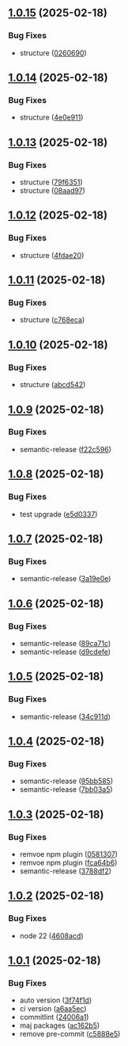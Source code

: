 ## [1.0.15](https://github.com/Actunime/typescript-config/compare/v1.0.14...v1.0.15) (2025-02-18)


### Bug Fixes

* structure ([0260690](https://github.com/Actunime/typescript-config/commit/0260690460b8767158ac9c2bd1ab00ed0dfddd35))

## [1.0.14](https://github.com/Actunime/typescript-config/compare/v1.0.13...v1.0.14) (2025-02-18)


### Bug Fixes

* structure ([4e0e911](https://github.com/Actunime/typescript-config/commit/4e0e91149e8f6d834f5d776865f5c258ed611ab5))

## [1.0.13](https://github.com/Actunime/typescript-config/compare/v1.0.12...v1.0.13) (2025-02-18)


### Bug Fixes

* structure ([79f6351](https://github.com/Actunime/typescript-config/commit/79f6351252c93c44b0eb339ecadde3763a115e4d))
* structure ([08aad97](https://github.com/Actunime/typescript-config/commit/08aad97ef650db962c6e430e5fba7df840bf5a16))

## [1.0.12](https://github.com/Actunime/typescript-config/compare/v1.0.11...v1.0.12) (2025-02-18)


### Bug Fixes

* structure ([4fdae20](https://github.com/Actunime/typescript-config/commit/4fdae2079c299900065d67d17f51439786089415))

## [1.0.11](https://github.com/Actunime/typescript-config/compare/v1.0.10...v1.0.11) (2025-02-18)


### Bug Fixes

* structure ([c768eca](https://github.com/Actunime/typescript-config/commit/c768eca88660e3f645fc49a02e49a681e3d520f7))

## [1.0.10](https://github.com/Actunime/typescript-config/compare/v1.0.9...v1.0.10) (2025-02-18)


### Bug Fixes

* structure ([abcd542](https://github.com/Actunime/typescript-config/commit/abcd542ab872c1cea7d5534b11c7aadd586d2524))

## [1.0.9](https://github.com/Actunime/typescript-config/compare/v1.0.8...v1.0.9) (2025-02-18)


### Bug Fixes

* semantic-release ([f22c596](https://github.com/Actunime/typescript-config/commit/f22c596157bf9b6226a6eff6e14e2abf9fa912c6))

## [1.0.8](https://github.com/Actunime/typescript-config/compare/v1.0.7...v1.0.8) (2025-02-18)


### Bug Fixes

* test upgrade ([e5d0337](https://github.com/Actunime/typescript-config/commit/e5d0337676f216a685837cd02a43c56a48825299))

## [1.0.7](https://github.com/Actunime/typescript-config/compare/v1.0.6...v1.0.7) (2025-02-18)


### Bug Fixes

* semantic-release ([3a19e0e](https://github.com/Actunime/typescript-config/commit/3a19e0ee4c765945c01d68c7888327a1940b5da2))

## [1.0.6](https://github.com/Actunime/typescript-config/compare/v1.0.5...v1.0.6) (2025-02-18)


### Bug Fixes

* semantic-release ([89ca71c](https://github.com/Actunime/typescript-config/commit/89ca71c6a3288e53618b7983a013d5af6de10775))
* semantic-release ([d9cdefe](https://github.com/Actunime/typescript-config/commit/d9cdefe510c1d9382fe7f8c7b9c2e013db27459b))

## [1.0.5](https://github.com/Actunime/typescript-config/compare/v1.0.4...v1.0.5) (2025-02-18)


### Bug Fixes

* semantic-release ([34c911d](https://github.com/Actunime/typescript-config/commit/34c911d0f35bad1952a8da6e2709e0fb13a39f56))

## [1.0.4](https://github.com/Actunime/typescript-config/compare/v1.0.3...v1.0.4) (2025-02-18)


### Bug Fixes

* semantic-release ([95bb585](https://github.com/Actunime/typescript-config/commit/95bb585cec37d37fd4b190f7683a123ab415e949))
* semantic-release ([7bb03a5](https://github.com/Actunime/typescript-config/commit/7bb03a557f99248009a50945793dbb84fbf2c7e4))

## [1.0.3](https://github.com/Actunime/typescript-config/compare/v1.0.2...v1.0.3) (2025-02-18)


### Bug Fixes

* remvoe npm plugin ([0581307](https://github.com/Actunime/typescript-config/commit/05813074abe65ff28b3c7a5b43cf0bd4b6dc4114))
* remvoe npm plugin ([fca64b6](https://github.com/Actunime/typescript-config/commit/fca64b63058b7ce86c66223ce2ab779665a562f5))
* semantic-release ([3788df2](https://github.com/Actunime/typescript-config/commit/3788df2d2babaa5f61000856568699d766312450))

## [1.0.2](https://github.com/Actunime/typescript-config/compare/v1.0.1...v1.0.2) (2025-02-18)


### Bug Fixes

* node 22 ([4608acd](https://github.com/Actunime/typescript-config/commit/4608acdf66d828e8c2a6d94c960b661d227b7876))

## [1.0.1](https://github.com/Actunime/typescript-config/compare/v1.0.0...v1.0.1) (2025-02-18)


### Bug Fixes

* auto version ([3f74f1d](https://github.com/Actunime/typescript-config/commit/3f74f1de0d2028e389590f578bd6f69c5d48f4d0))
* ci version ([a6aa5ec](https://github.com/Actunime/typescript-config/commit/a6aa5ec44223f41a1d76c31d9befa811e56ae268))
* commitlint ([24006a1](https://github.com/Actunime/typescript-config/commit/24006a1923f6af566ffb5a1b29c66114c38214b5))
* maj packages ([ac162b5](https://github.com/Actunime/typescript-config/commit/ac162b501ac36f1fe651b644044d90c903fa07e2))
* remove pre-commit ([c5888e5](https://github.com/Actunime/typescript-config/commit/c5888e519c347fe4fe0e4f9cff18d2f9edcd0c37))
